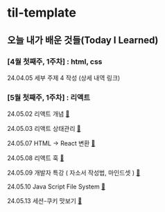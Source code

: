 # til-template

## 오늘 내가 배운 것들(Today I Learned)

### [4월 첫째주, 1주차] : html, css

24.04.05 세부 주제 4 작성 (상세 내역 링크)


### [5월 첫째주, 1주차] : 리액트

24.05.02 리액트 개념 [🌱](https://github.com/HeungY/Today-I-Learned/blob/main/May/2024-05-02.md)

24.05.03 리액트 상태관리 [🌱](https://github.com/HeungY/Today-I-Learned/blob/main/May/2024-05-03.md)

24.05.07 HTML -> React 변환 [🌱](https://github.com/HeungY/Today-I-Learned/blob/main/May/2024-05-07.md)

24.05.08 리액트 훅 [🌱](https://github.com/HeungY/Today-I-Learned/blob/main/May/2024-05-08.md)

24.05.09 개발자 특강 ( 자소서 작성법, 마인드셋 )  [🌱](https://github.com/HeungY/Today-I-Learned/blob/main/May/2024-05-09.md)

24.05.10 Java Script File System [🌱](https://github.com/HeungY/Today-I-Learned/blob/main/May/2024-05-10.md)

24.05.13 세션-쿠키 맛보기 [🌱](https://github.com/HeungY/Today-I-Learned/blob/main/May/2024-05-13.md)
